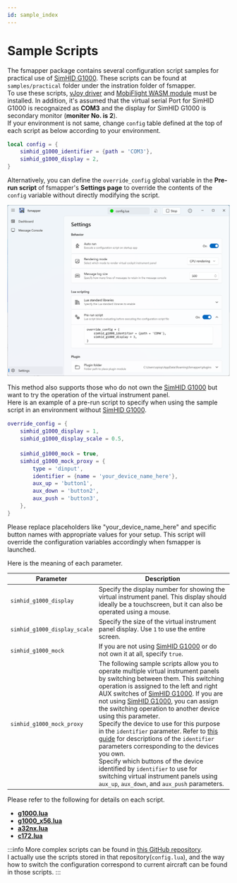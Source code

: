 ```yaml
---
id: sample_index
---
```


# Sample Scripts
The fsmapper package contains several configuration script samples for practical use of [SimHID G1000](https://github.com/opiopan/simhid-g1000). These scripts can be found at ```samples/practical``` folder under the instration folder of fsmapper.<br/>
To use these scripts, [vJoy driver](https://sourceforge.net/projects/vjoystick) and [MobiFlight WASM module](https://github.com/MobiFlight/MobiFlight-WASM-Module) must be installed. In addition, it's assumed that the virtual serial Port for SimHID G1000 is recognaized as **COM3** and the display for SimHID G1000 is secondary monitor (**moniter No. is 2**).<br/>
If your environment is not same, change ```config``` table defined at the top of each script as below according to your environment.

``` Lua
local config = {
    simhid_g1000_identifier = {path = 'COM3'},
    simhid_g1000_display = 2,
}
```

Alternatively, you can define the `override_config` global variable in the **Pre-run script** of fsmapper's **Settings page** to override the contents of the `config` variable without directly modifying the script.

![Pre-run script in settings page](images/pre_run_script.png)

This method also supports those who do not own the [SimHID G1000](https://github.com/opiopan/simhid-g1000) but want to try the operation of the virtual instrument panel.<br/>
Here is an example of a pre-run script to specify when using the sample script in an environment without [SimHID G1000](https://github.com/opiopan/simhid-g1000).

```lua
override_config = {
    simhid_g1000_display = 1,
    simhid_g1000_display_scale = 0.5,

    simhid_g1000_mock = true, 
    simhid_g1000_mock_proxy = {
        type = 'dinput',
        identifier = {name = 'your_device_name_here'},
        aux_up = 'button1',
        aux_down = 'button2',
        aux_push = 'button3',
    },
}
```

Please replace placeholders like "your_device_name_here" and specific button names with appropriate values for your setup.
This script will override the configuration variables accordingly when fsmapper is launched.

Here is the meaning of each parameter.

|Parameter|Description
|---------|------------
|`simhid_g1000_display`| Specify the display number for showing the virtual instrument panel. This display should ideally be a touchscreen, but it can also be operated using a mouse.
|`simhid_g1000_display_scale`|Specify the size of the virtual instrument panel display. Use `1` to use the entire screen.
|`simhid_g1000_mock`|If you are not using [SimHID G1000](https://github.com/opiopan/simhid-g1000) or do not own it at all, specify `true`.
|`simhid_g1000_mock_proxy`|The following sample scripts allow you to operate multiple virtual instrument panels by switching between them. This switching operation is assigned to the left and right AUX switches of [SimHID G1000](https://github.com/opiopan/simhid-g1000). If you are not using [SimHID G1000](https://github.com/opiopan/simhid-g1000), you can assign the switching operation to another device using this parameter.<br/>Specify the device to use for this purpose in the `identifier` parameter. Refer to [this guide](/getting-started/tutorial#handle-an-input-device) for descriptions of the `identifier` parameters corresponding to the devices you own.<br/>Specify which buttons of the device identified by `identifier` to use for switching virtual instrument panels using `aux_up`, `aux_down`, and `aux_push` parameters.

Please refer to the following for details on each script.

- [**g1000.lua**](/samples/g1000)
- [**g1000_x56.lua**](/samples/g1000_x56)
- [**a32nx.lua**](/samples/a32nx)
- [**c172.lua**](/samples/c172)

:::info
More complex scripts can be found in [this GitHub repository](https://github.com/opiopan/scripts_for_fsmapper). <br/>
I actually use the scripts stored in that repository(```config.lua```), and the way how to switch the configuration correspond to current aircraft can be found in those scripts.
:::
